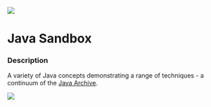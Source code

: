 ![](https://github.com/Lylio/image-repo/blob/master/logos/java.png?raw=true)
# Java Sandbox

### Description
A variety of Java concepts demonstrating a range of techniques - a continuum
of the [Java Archive](https://github.com/Lylio/java-archive).

![](https://github.com/Lylio/image-repo/blob/master/logos/sandbox.png?raw=true)
